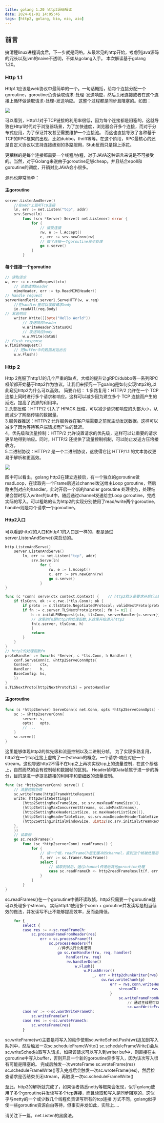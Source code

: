 ```yaml
---
title: golang 1.20 http2源码解读
date: 2024-01-01 14:05:46
tags: [http2, golang, bio, nio, aio]
---
```


## 前言
搞清楚linux进程调度后，下一步就是网络。从最常见的http开始，考虑到java源码的冗长以及jvm的naive不透明，不如从golang入手。
本次解读基于golang 1.20。

### Http 1.1
Http1.1应该是web协议中最简单的一个。一句话概括，给每个连接分配一个goroutine，goroutine负责读取请求-处理-发送响应，然后关闭连接或者在这个连接上循环做读取请求-处理-发送响应。
这整个过程都是同步且阻塞的。如图：

![](http1.1.png)

可以看到，Http1.1对于TCP链接的利用率很低，因为每个连接都是阻塞的，这就导致在Http1时代对于浏览器场景，为了加快速度，浏览器会开多个连接，而对于分布式应用，为了保证并发甚至需要维护一个连接池。
而这也直接导致了各种基于TCP的RPC框架的出现，比如dubbo，thrift等等。在这个阶段，RPC最核心的还是自定义协议以支持连接级别的多路服用，Stub反而只是锦上添花。

更糟糕的是每个连接都需要一个线程/协程，对于JAVA这种语言来说是不可接受的。当然，对于Golang来说由于goroutine足够cheap，并且结合epoll和goroutine的调度，开销对比JAVA会小很多。

源码也非常简单：
#### 主goroutine
```go
server.ListenAndServe()
    //在addr上监听Tcp连接
    ln, err := net.Listen("tcp", addr)
    srv.Serve(ln)
        func (srv *Server) Serve(l net.Listener) error {
            for {
				// 接受连接
                rw, e := l.Accept()
                c, err := srv.newConn(rw)
				// 每个连接一个goroutine异步处理
                go c.serve()
            }
        }
```

#### 每个连接一个goroutine
```go
// 读取请求
w, err := c.readRequest(ctx)
    // 读取请求header
    mimeHeader, err := tp.ReadMIMEHeader()
// handle request
serverHandler{c.server}.ServeHTTP(w, w.req)
	//在handler里可以读取请求body
	io.readAll(req.Body)
// 发送响应
	writer.Write([]byte("Hello World"))
	    // 发送响应header
        w.WriteHeader(StatusOK)
		// 发送响应body
		w.w.Write(dataB)
// flush response
w.finishRequest()
	// 把buffer中的数据发送出去
    w.w.Flush()
```

### Http 2

Http 2克服了http1.1的几个严重的缺点，大幅的提升让gRPC/dubbo等一系列RPC框架都开始基于http2作为协议。让我们来探究一下goalng是如何实现http2的,以此窥见http2为什么可以高效。
简要介绍：
1.多路复用：HTTP/2 允许在一个 TCP 连接上同时进行多个请求和响应。这样可以减少因为建立多个 TCP 连接而产生的延迟，提高了资源的利用率。  
2.头部压缩：HTTP/2 引入了 HPACK 压缩，可以减少请求和响应的头部大小，从而减少了网络传输的数据量。  
3.服务器推送：HTTP/2 允许服务器在客户端需要之前就主动发送数据。这样可以减少了因为等待客户端请求而产生的延迟。  
4，优先级和流量控制：HTTP/2 允许设置请求的优先级，这样可以让重要的请求更早地得到响应。同时，HTTP/2 还提供了流量控制机制，可以防止发送方压垮接收方。  
5.二进制协议：HTTP/2 是一个二进制协议，这使得它比 HTTP/1.1 的文本协议更易于解析和更高效。

![](http2.png)

图中可以看出，golang http2在建立连接后，有一个独立的goroutine做readLoop，在读取完一个Frame后通过channel发送给主Loop goroutine，然后路由到对应的handler，此时开启一个新的handler goroutine
处理业务，处理结果会暂时写入writer的buf中，随后通过channel发送给主Loop goroutine，完成实际的写入。可以粗略的认为http2的实现分别使用了read/write两个goroutine，handler则是每个请求一个goroutine。

#### Http2入口
可以看到http2的入口和http1.1的入口是一样的，都是通过server.ListenAndServe()来启动的。
```go
http.ListenAndServe()
    server.ListenAndServe()
        ln, err := net.Listen("tcp", addr)
            srv.Serve(ln)
                for {
                    rw, e := l.Accept()
                    c, err := srv.newConn(rw)
                    go c.serve()
                }
}
```
```go
func (c *conn) serve(ctx context.Context) {    // http2默认是要求开启tls的
    if tlsConn, ok := c.rwc.(*tls.Conn); ok {
        if proto := c.tlsState.NegotiatedProtocol; validNextProto(proto) {
        if fn := c.server.TLSNextProto[proto]; fn != nil {
            h := initALPNRequest{ctx, tlsConn, serverHandler{c.server}}
			// 这里的fn是http2的处理函数,从这里开始进入http2
            fn(c.server, tlsConn, h)
            }
            return
		}
	}
}
// http2的处理函数fn
protoHandler := func(hs *Server, c *tls.Conn, h Handler) {
    conf.ServeConn(c, &http2ServeConnOpts{
    Context:    ctx,
    Handler:    h,
    BaseConfig: hs,
    })
}
s.TLSNextProto[http2NextProtoTLS] = protoHandler
```
#### 主goroutine

```go
func (s *http2Server) ServeConn(c net.Conn, opts *http2ServeConnOpts) {
    sc := &http2serverConn{
        server: s,
        opts:   opts,
        // ...
    }
    sc.serve()
}
```
这里能够体现http2的优先级和流量控制以及二进制分帧。
为了实现多路复用，http2在一个tcp连接上虚构了一个stream的概念，一个请求-响应对应一个stream。这也导致http2不得不在tcp之上再次实现tcp上的流量控制，在这个基础上，自然而然的会有控制帧和数据帧的区别。
Header帧和Data帧属于进一步的拆分，目的是进一步提高链接的利用率和更细致的流量控制。
```go
func (sc *http2serverConn) serve() {
    // 流量控制协商
    sc.writeFrame(http2FrameWriteRequest{
    write: http2writeSettings{
        {http2SettingMaxFrameSize, sc.srv.maxReadFrameSize()},
        {http2SettingMaxConcurrentStreams, sc.advMaxStreams},
        {http2SettingMaxHeaderListSize, sc.maxHeaderListSize()},
        {http2SettingHeaderTableSize, sc.srv.maxDecoderHeaderTableSize()},
        {http2SettingInitialWindowSize, uint32(sc.srv.initialStreamRecvWindowSize())},
    },
    })
	// 读取帧
    go sc.readFrames()
        func (sc *http2serverConn) readFrames() {
            for {
                // 读一个帧，readFrameCh是无缓冲的channel，直到这个帧被处理后才会继续读取下一个帧
                f, err := sc.framer.ReadFrame()
                select {
                    // 读取到帧后，通过channel传递给其他goroutine处理
                    case sc.readFrameCh <- http2readFrameResult{f, err, gateDone}:
                }
            }
        }
}
```
sc.readFrames()在一个goroutine中循环读取帧，http2只需要一个goroutine就可以处理多个stream。
实际http1.1使用多个conn + goroutine并发读写是相当低效的做法，并发读写不止不能够提高效率，反而会降低。

```g
	for {
		select {
		case res := <-sc.readFrameCh:
			sc.processFrameFromReader(res) 
			    err = sc.processFrame(f)
			        sc.processHeaders(f)
			            //异步执行业务逻辑
			            go sc.runHandler(rw, req, handler)
			                handler(rw, req)
			                rw.handlerDone()
			                    w.Flush()
			                        w.FlushError()
			                            _, err = http2chunkWriter{rws}.Write(nil)
			                                cw.rws.writeChunk(p)
			                                    err = rws.conn.writeHeaders(rws.stream, &http2writeResHeaders{
                                                    streamID:      rws.stream.id,
                                                }
                                                    sc.writeFrameFromHandler(http2FrameWriteRequest{})
                                                        // 通过主线程可以写了
                                                        sc.wantWriteFrameCh <- wr
		case wr := <-sc.wantWriteFrameCh:
			sc.writeFrame(wr)
		case res := <-sc.wroteFrameCh:
			sc.wroteFrame(res)                                               
		}	
```

sc.writeFrame(wr)主要是将写入的动作使用sc.writeSched.Push(wr)追加到写入队列中，然后触发一次sc.scheduleFrameWrite()
sc.scheduleFrameWrite()会从sc.writeSched拉取写入请求，如果该请求可以写入到writer buf中，则直接在主goroutine中写入buffer，否则开启一个新的goroutine异步写入，因为该次写入很有可能是阻塞的。
完成后触发一次wroteFrame
sc.wroteFrame(res) sc.scheduleFrameWrite()写入完成后会触发一次sc.wroteFrame(res)，然后检查请求是否结束关闭stream，再触发一次sc.scheduleFrameWrite()

至此，http2的解析就完成了，如果读者熟悉netty等框架会发现，似乎golang使用了多个goroutine并发读写多个tcp连接，而且读取和写入是同步阻塞的，这似乎与netty的一个或少数几个线程负责读写所有的tcp连接
方式不同，golang似乎使一些goroutine资源白白等待，但事实并发如此，实际上....

请关注下一篇，net.Listen的黑魔法。

